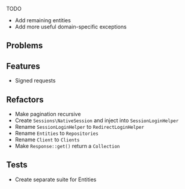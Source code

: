 TODO

- Add remaining entities
- Add more useful domain-specific exceptions

## Problems


## Features
- Signed requests

## Refactors
- Make pagination recursive
- Create `Sessions\NativeSession` and inject into `SessionLoginHelper`
- Rename `SessionLoginHelper` to `RedirectLoginHelper`
- Rename `Entities` to `Repositories`
- Rename `Client` to `Clients`
- Make `Response::get()` return a `Collection`

## Tests
- Create separate suite for Entities

